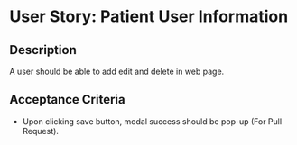 # User Story: Patient User Information 
## Description
A user should be able to add edit and delete in web page.

## Acceptance Criteria
- Upon clicking save button, modal success should be pop-up (For Pull Request).
